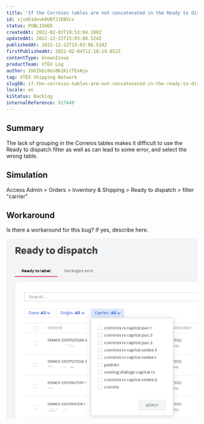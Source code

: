```yaml
---
title: 'If the Correios tables are not concatenated in the Ready to dispatch filter the label generation does not work properly'
id: sjvdk1dovk0UBfJJEBVcs
status: PUBLISHED
createdAt: 2022-02-03T19:53:04.280Z
updatedAt: 2022-12-22T15:03:06.524Z
publishedAt: 2022-12-22T15:03:06.524Z
firstPublishedAt: 2022-02-04T12:18:19.052Z
contentType: knownIssue
productTeam: VTEX Log
author: 2mXZkbi0oi061KicTExNjo
tag: VTEX Shipping Network
slugEN: if-the-correios-tables-are-not-concatenated-in-the-ready-to-dispatch-filter-the-label-generation-does-not-work-properly
locale: en
kiStatus: Backlog
internalReference: 517449
---
```


## Summary


The lack of grouping in the Correios tables makes it difficult to use the Ready to dispatch filter as well as can lead to some error, and select the wrong table.



## Simulation


Access Admin > Orders > Inventory & Shipping > Ready to dispatch > filter "carrier"



## Workaround


Is there a workaround for this bug? If yes, describe here.


 ![](https://raw.githubusercontent.com/vtexdocs/help-center-content/refs/heads/main/docs/en/known-issues/VTEX%20Log/if-the-correios-tables-are-not-concatenated-in-the-ready-to-dispatch-filter-the-label-generation-does-not-work-properly_1.png)​


